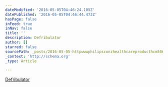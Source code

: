 ```yaml
---
dateModified: '2016-05-05T04:46:24.105Z'
datePublished: '2016-05-05T04:46:44.473Z'
hasPage: false
inFeed: true
inNav: false
title: ''
description: Defribulator
author: []
starred: false
sourcePath: _posts/2016-05-05-httpwwwphilipsconzhealthcareproducthcm5066aheartst.md
_context: 'http://schema.org'
_type: Article

---
```

[Defribulator][0]

[0]: http://www.philips.co.nz/healthcare/product/HCM5066A/heartstart-onsite "Defribulator"
